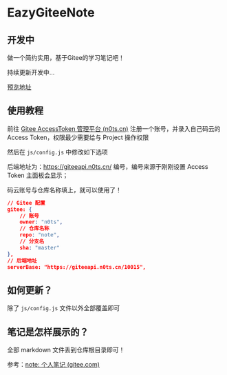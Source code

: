 # EazyGiteeNote

## 开发中

做一个简约实用，基于Gitee的学习笔记吧！

持续更新开发中...

[预览地址](https://note.n0ts.cn/)



## 使用教程

前往 [Gitee AccessToken 管理平台 (n0ts.cn)](https://gitee.n0ts.cn/) 注册一个账号，并录入自己码云的 Access Token，权限最少需要给与 Project 操作权限

然后在 `js/config.js` 中修改如下选项

后端地址为：https://giteeapi.n0ts.cn/ 编号，编号来源于刚刚设置 Access Token 主面板会显示；

码云账号与仓库名称填上，就可以使用了！

```json
// Gitee 配置
gitee: {
    // 账号
    owner: "n0ts",
    // 仓库名称
    repo: "note",
    // 分支名
    sha: "master"
},
// 后端地址
serverBase: "https://giteeapi.n0ts.cn/10015",
```



## 如何更新？

除了 `js/config.js` 文件以外全部覆盖即可



## 笔记是怎样展示的？

全部 markdown 文件丢到仓库根目录即可！

参考：[note: 个人笔记 (gitee.com)](https://gitee.com/n0ts/note)
